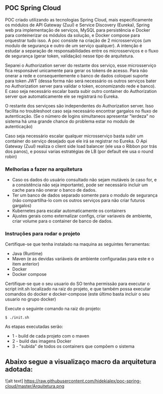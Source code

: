 ## POC Spring Cloud

POC criado utilizando as tecnologias Spring Cloud, mais especificamente os módulos de API Gateway (Zuul) e Service Discovery (Eureka), Spring web pra implementação de serviços, MySQL para persistência e Docker para conteinerizar os módulos da solução, e Docker compose para orquestrar tudo isso. A poc consiste na criação de 2 microsserviços (um modulo de segurança e outro de um serviço qualquer). A intenção é estudar a separação de responsabilidades entre os microsserviços e o fluxo de segurança (gerar token, validação) nesse tipo de arquitetura.

Separei o Authorization server do restante dos serviço, esse microsserviço fica responsável unicamente para gerar os tokens de acesso. Para não onerar a rede e consequentemente o banco de dados coloquei suporte para token JWT (dessa forma não será necessário os outros serviços bater no Authorization server para validar o token, economizando rede e banco). E caso seja necessário escalar basta subir outro container do Authorization server que automaticamente ele se registrará no Eureka.

O restante dos serviçoes são independentes do Authorization server. Isso facilita no troubleshoot caso seja necessário encontrar gargalos no fluxo de autenticação. (Se o número de logins simultaneos apresentar "lerdeza" no sistema há uma grande chance do problema estar no modulo de autenticação)

Caso seja necessário escalar qualquer microsserviço basta subir um container do serviço desejado que ele irá se registrar no Eureka. O Api Gateway (Zuul) realiza o client side load balancer (ele usa o Ribbon por trás dos panos), e possui varias estratégias de LB (por default ele usa o round robin)

### Melhorias a fazer na arquitetura

* Caso os dados do usuário consultado não sejam mutáveis (e caso for, e a consistência não seja importante), pode ser necessário incluir um cache para não onerar o banco de dados.
* Ter um banco de dados separado somente para o modulo de segurança (não compartilha-lo com os outros serviços para não criar futuros gargalos)
* Kubernetes para escalar automaticamente os containers
* Ajustes gerais como externalizar configs, criar variaveis de ambiente, criar volume para o container de banco de dados.

### Instruções para rodar o projeto

Certifique-se que tenha instalado na maquina as seguintes ferramentas:

* Java (Runtime)
* Maven (e as devidas variáveis de ambiente configuradas para este e o item anterior)
* Docker
* Docker compose

Certifique-se que o seu usuario do SO tenha permissão para executar o script init.sh localizado na raiz do projeto, e que também possa executar comandos do docker e docker-compose (este último basta incluir o seu usuario no grupo docker)

Execute o seguinte comando na raiz do projeto:

    $ ./init.sh

As etapas executadas serão:

- 1 - build de cada projeto com o maven
- 2 - build das imagens Docker
- 3 - "subida" de todos os containers que compõem o sistema

## Abaixo segue a visualizaço macro da arquitetura adotada:

![alt text] https://raw.githubusercontent.com/hidekialex/poc-spring-cloud/master/Arquitetura.png

